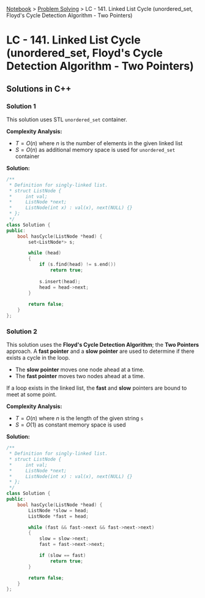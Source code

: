 <a href="../">Notebook</a> > <a href="./">Problem Solving</a> > LC - 141. Linked List Cycle (unordered_set, Floyd's Cycle Detection Algorithm - Two Pointers)

# LC - 141. Linked List Cycle (unordered_set, Floyd's Cycle Detection Algorithm - Two Pointers)



## Solutions in C++

### Solution 1

This solution uses STL `unordered_set` container.

**Complexity Analysis:**

*  $T = O(n)$ where $n$ is the number of elements in the given linked list
*  $S = O(n)$ as additional memory space is used for `unordered_set` container

**Solution:**

```cpp
/**
 * Definition for singly-linked list.
 * struct ListNode {
 *     int val;
 *     ListNode *next;
 *     ListNode(int x) : val(x), next(NULL) {}
 * };
 */
class Solution {
public:
    bool hasCycle(ListNode *head) {
        set<ListNode*> s;

        while (head)
        {
            if (s.find(head) != s.end())
                return true;
            
            s.insert(head);
            head = head->next;
        }
        
        return false;        
    }
};
```



### Solution 2

This solution uses the **Floyd's Cycle Detection Algorithm**; the **Two Pointers** approach. A **fast pointer** and a **slow pointer** are used to determine if there exists a cycle in the loop. 

* The **slow pointer** moves one node ahead at a time.
* The **fast pointer** moves two nodes ahead at a time.

If a loop exists in the linked list, the **fast** and **slow** pointers are bound to meet at some point.

**Complexity Analysis:**

*  $T = O(n)$ where $n$ is the length of the given string `s`
*  $S = O(1)$ as constant memory space is used

**Solution:**

```cpp
/**
 * Definition for singly-linked list.
 * struct ListNode {
 *     int val;
 *     ListNode *next;
 *     ListNode(int x) : val(x), next(NULL) {}
 * };
 */
class Solution {
public:
    bool hasCycle(ListNode *head) {
        ListNode *slow = head;
        ListNode *fast = head;

        while (fast && fast->next && fast->next->next)
        {
            slow = slow->next;
            fast = fast->next->next;

            if (slow == fast)
                return true;
        }

        return false;
    }
};
```

